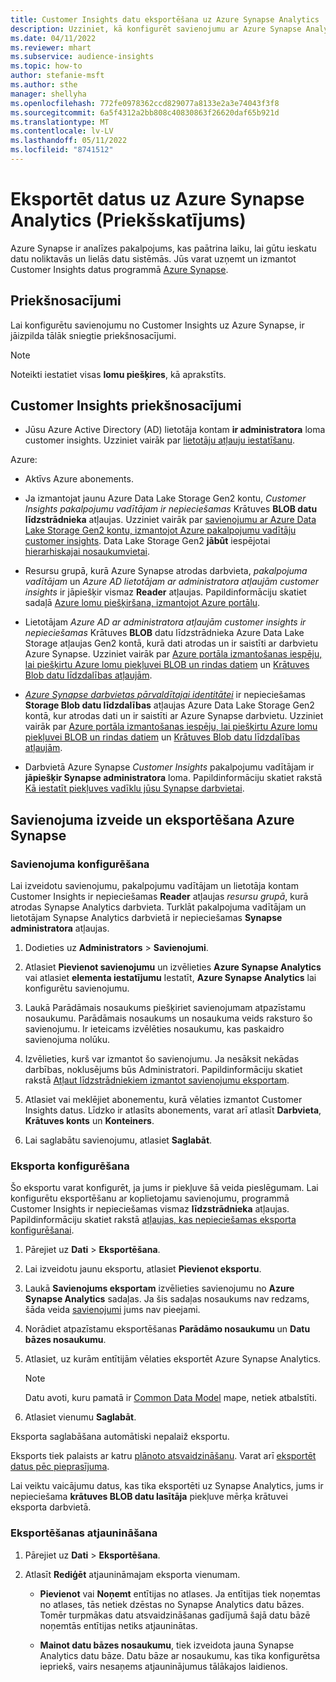 ```yaml
---
title: Customer Insights datu eksportēšana uz Azure Synapse Analytics
description: Uzziniet, kā konfigurēt savienojumu ar Azure Synapse Analytics.
ms.date: 04/11/2022
ms.reviewer: mhart
ms.subservice: audience-insights
ms.topic: how-to
author: stefanie-msft
ms.author: sthe
manager: shellyha
ms.openlocfilehash: 772fe0978362ccd829077a8133e2a3e74043f3f8
ms.sourcegitcommit: 6a5f4312a2bb808c40830863f26620daf65b921d
ms.translationtype: MT
ms.contentlocale: lv-LV
ms.lasthandoff: 05/11/2022
ms.locfileid: "8741512"
---
```

# <a name="export-data-to-azure-synapse-analytics-preview"></a>Eksportēt datus uz Azure Synapse Analytics (Priekšskatījums)

Azure Synapse ir analīzes pakalpojums, kas paātrina laiku, lai gūtu ieskatu datu noliktavās un lielās datu sistēmās. Jūs varat uzņemt un izmantot Customer Insights datus programmā [Azure Synapse](/azure/synapse-analytics/overview-what-is).

## <a name="prerequisites"></a>Priekšnosacījumi

Lai konfigurētu savienojumu no Customer Insights uz Azure Synapse, ir jāizpilda tālāk sniegtie priekšnosacījumi.

> [!NOTE]
> Noteikti iestatiet visas **lomu piešķires**, kā aprakstīts.  

## <a name="prerequisites-in-customer-insights"></a>Customer Insights priekšnosacījumi

* Jūsu Azure Active Directory (AD) lietotāja kontam **ir administratora** loma customer insights. Uzziniet vairāk par [lietotāju atļauju iestatīšanu](permissions.md#assign-roles-and-permissions).

Azure: 

- Aktīvs Azure abonements.

- Ja izmantojat jaunu Azure Data Lake Storage Gen2 kontu, *Customer Insights pakalpojumu vadītājam ir nepieciešamas* Krātuves **BLOB datu līdzstrādnieka** atļaujas. Uzziniet vairāk par [savienojumu ar Azure Data Lake Storage Gen2 kontu, izmantojot Azure pakalpojumu vadītāju customer insights](connect-service-principal.md). Data Lake Storage Gen2 **jābūt** iespējotai [hierarhiskajai nosaukumvietai](/azure/storage/blobs/data-lake-storage-namespace).

- Resursu grupā, kurā Azure Synapse atrodas darbvieta, *pakalpojuma vadītājam* un *Azure AD lietotājam ar administratora atļaujām customer insights* ir jāpiešķir vismaz **Reader** atļaujas. Papildinformāciju skatiet sadaļā [Azure lomu piešķiršana, izmantojot Azure portālu](/azure/role-based-access-control/role-assignments-portal).

- Lietotājam *Azure AD ar administratora atļaujām customer insights ir nepieciešamas* Krātuves **BLOB** datu līdzstrādnieka Azure Data Lake Storage atļaujas Gen2 kontā, kurā dati atrodas un ir saistīti ar darbvietu Azure Synapse. Uzziniet vairāk par [Azure portāla izmantošanas iespēju, lai piešķirtu Azure lomu piekļuvei BLOB un rindas datiem](/azure/storage/common/storage-auth-aad-rbac-portal) un [Krātuves Blob datu līdzdalības atļaujām](/azure/role-based-access-control/built-in-roles#storage-blob-data-contributor).

- *[Azure Synapse darbvietas pārvaldītajai identitātei](/azure/synapse-analytics/security/synapse-workspace-managed-identity)* ir nepieciešamas **Storage Blob datu līdzdalības** atļaujas Azure Data Lake Storage Gen2 kontā, kur atrodas dati un ir saistīti ar Azure Synapse darbvietu. Uzziniet vairāk par [Azure portāla izmantošanas iespēju, lai piešķirtu Azure lomu piekļuvei BLOB un rindas datiem](/azure/storage/common/storage-auth-aad-rbac-portal) un [Krātuves Blob datu līdzdalības atļaujām](/azure/role-based-access-control/built-in-roles#storage-blob-data-contributor).

- Darbvietā Azure Synapse *Customer Insights* pakalpojumu vadītājam ir **jāpiešķir Synapse administratora** loma. Papildinformāciju skatiet rakstā [Kā iestatīt piekļuves vadīklu jūsu Synapse darbvietai](/azure/synapse-analytics/security/how-to-set-up-access-control).

## <a name="set-up-the-connection-and-export-to-azure-synapse"></a>Savienojuma izveide un eksportēšana Azure Synapse

### <a name="configure-a-connection"></a>Savienojuma konfigurēšana

Lai izveidotu savienojumu, pakalpojumu vadītājam un lietotāja kontam Customer Insights ir nepieciešamas **Reader** atļaujas *resursu grupā*, kurā atrodas Synapse Analytics darbvieta. Turklāt pakalpojuma vadītājam un lietotājam Synapse Analytics darbvietā ir nepieciešamas **Synapse administratora** atļaujas. 

1. Dodieties uz **Administrators** > **Savienojumi**.

1. Atlasiet **Pievienot savienojumu** un izvēlieties **Azure Synapse Analytics** vai atlasiet **elementa iestatījumu** Iestatīt, **Azure Synapse Analytics** lai konfigurētu savienojumu.

1. Laukā Parādāmais nosaukums piešķiriet savienojumam atpazīstamu nosaukumu. Parādāmais nosaukums un nosaukuma veids raksturo šo savienojumu. Ir ieteicams izvēlēties nosaukumu, kas paskaidro savienojuma nolūku.

1. Izvēlieties, kurš var izmantot šo savienojumu. Ja nesāksit nekādas darbības, noklusējums būs Administratori. Papildinformāciju skatiet rakstā [Atļaut līdzstrādniekiem izmantot savienojumu eksportam](connections.md#allow-contributors-to-use-a-connection-for-exports).

1. Atlasiet vai meklējiet abonementu, kurā vēlaties izmantot Customer Insights datus. Līdzko ir atlasīts abonements, varat arī atlasīt **Darbvieta**, **Krātuves konts** un **Konteiners**.

1. Lai saglabātu savienojumu, atlasiet **Saglabāt**.

### <a name="configure-an-export"></a>Eksporta konfigurēšana

Šo eksportu varat konfigurēt, ja jums ir piekļuve šā veida pieslēgumam. Lai konfigurētu eksportēšanu ar koplietojamu savienojumu, programmā Customer Insights ir nepieciešamas vismaz **līdzstrādnieka** atļaujas. Papildinformāciju skatiet rakstā [atļaujas, kas nepieciešamas eksporta konfigurēšanai](export-destinations.md#set-up-a-new-export).

1. Pārejiet uz **Dati** > **Eksportēšana**.

1. Lai izveidotu jaunu eksportu, atlasiet **Pievienot eksportu**.

1. Laukā **Savienojums eksportam** izvēlieties savienojumu no **Azure Synapse Analytics** sadaļas. Ja šis sadaļas nosaukums nav redzams, šāda veida [savienojumi](connections.md) jums nav pieejami.

1. Norādiet atpazīstamu eksportēšanas **Parādāmo nosaukumu** un **Datu bāzes nosaukumu**.

1. Atlasiet, uz kurām entītijām vēlaties eksportēt Azure Synapse Analytics.
   > [!NOTE]
   > Datu avoti, kuru pamatā ir [Common Data Model](connect-common-data-model.md) mape, netiek atbalstīti.

2. Atlasiet vienumu **Saglabāt**.

Eksporta saglabāšana automātiski nepalaiž eksportu.

Eksports tiek palaists ar katru [plānoto atsvaidzināšanu](system.md#schedule-tab). Varat arī [eksportēt datus pēc pieprasījuma](export-destinations.md#run-exports-on-demand).

Lai veiktu vaicājumu datus, kas tika eksportēti uz Synapse Analytics, jums ir nepieciešama **krātuves BLOB datu lasītāja** piekļuve mērķa krātuvei eksporta darbvietā. 

### <a name="update-an-export"></a>Eksportēšanas atjaunināšana

1. Pārejiet uz **Dati** > **Eksportēšana**.

1. Atlasīt **Rediģēt** atjaunināmajam eksporta vienumam.

   - **Pievienot** vai **Noņemt** entītijas no atlases. Ja entītijas tiek noņemtas no atlases, tās netiek dzēstas no Synapse Analytics datu bāzes. Tomēr turpmākas datu atsvaidzināšanas gadījumā šajā datu bāzē noņemtās entītijas netiks atjauninātas.

   - **Mainot datu bāzes nosaukumu**, tiek izveidota jauna Synapse Analytics datu bāze. Datu bāze ar nosaukumu, kas tika konfigurētsa iepriekš, vairs nesaņems atjauninājumus tālākajos laidienos.
